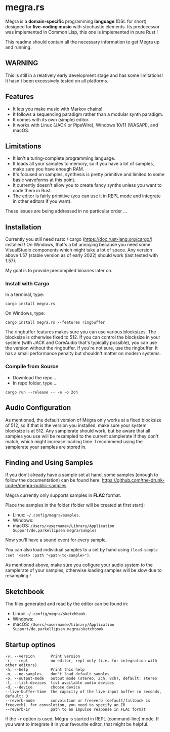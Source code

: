 # megra.rs

Mégra is a **domain-specific** programming **language** (DSL for short) designed for **live-coding music** with stochastic elements.
Its predecessor was implemented in Common Lisp, this one is implemented in pure Rust !

This readme should contain all the necessary information to get Mégra up and running.

## WARNING

This is still in a relatively early development stage and has some limitations! It hasn't been
excessively tested on all platforms.

## Features

* It lets you make music with Markov chains!
* It follows a sequencing paradigm rather than a modular synth paradigm.
* It comes with its own (simple) editor.
* It works with Linux (JACK or PipeWire), Windows 10/11 (WASAPI), and macOS.

## Limitations

* It isn't a turing-complete programming language.
* It loads all your samples to memory, so if you have a lot of samples, make sure you have enough RAM.
* It's focused on samples, synthesis is pretty primitive and limited to some basic waveforms at this point.
* It currently doesn't allow you to create fancy synths unless you want to code them in Rust.
* The editor is fairly primitive (you can use it in REPL mode and integrate in other editors if you want).

These issues are being addressed in no particular order ...

## Installation

Currently you still need rustc / cargo (https://doc.rust-lang.org/cargo/) installed !
On Windows, that's a bit annoying because you need some VisualStudio components which
might take a lot of space. 
Any version above 1.57 (stable version as of early 2022) should work (last tested with 1.57).

My goal is to provide precompiled binaries later on.

### Install with Cargo

In a terminal, type:

```
cargo install megra.rs
```

On Windows, type:

```
cargo install megra.rs --features ringbuffer
```

The ringbuffer features makes sure you can use various blocksizes. The blocksize is otherwise fixed to 512. If you can
control the blocksize in your system (with JACK and CoreAudio that's typically possible), you can use the version without
the ringbuffer. If you're not sure, use the ringbuffer. It has a small performance penalty but shouldn't matter on modern
systems.

### Compile from Source

* Download the repo ...
* In repo folder, type ...

```
cargo run --release -- -e -o 2ch
```

## Audio Configuration

As mentioned, the default version of Mégra only works at a fixed blocksize of 512, so if that is the version you installed, make sure
your system blocksize is at 512. Any samplerate should work, but be aware that all samples you use will be resampled to the current samplerate
if they don't match, which might increase loading time. I recommend using the samplerate your samples are stored in. 

## Finding and Using Samples

If you don't already have a sample set at hand, some samples (enough to follow the documentation) can be found here:
https://github.com/the-drunk-coder/megra-public-samples

Mégra currently only supports samples in **FLAC** format.

Place the samples in the folder (folder will be created at first start):

* Linux: `~/.config/megra/samples`.
* Windows:
* macOS: `/Users/<username>/Library/Application Support/de.parkellipsen.megra/samples`

Now you'll have a sound event for every sample.

You can also load individual samples to a set by hand using `(load-sample :set '<set> :path "<path-to-sample>")`.

As mentioned above, make sure you cofigure your audio system to the samplerate of your samples, otherwise loading samples will be slow due to resampling !

## Sketchbook
The files generated and read by the editor can be found in:

* Linux: `~/.config/megra/sketchbook`.
* Windows:
* macOS: `/Users/<username>/Library/Application Support/de.parkellipsen.megra/sketchbook`

## Startup optinos

```
-v, --version       Print version
-r, --repl          no editor, repl only (i.e. for integration with other editors)
-h, --help          Print this help
-n, --no-samples    don't load default samples
-o, --output-mode   output mode (stereo, 2ch, 8ch), default: stereo
-l, --list-devices  list available audio devices
-d, --device        choose device
--live-buffer-time  the capacity of the live input buffer in seconds, default: 3
--reverb-mode       convolution or freeverb (default/fallback is freeverb). for convolution, you need to specify an IR
--reverb-ir         path to an impulse response in FLAC format
```

If the `-r` option is used, Mégra is started in REPL (command-line) mode. If you want to integrate it in your favourite editor, that might be helpful.



